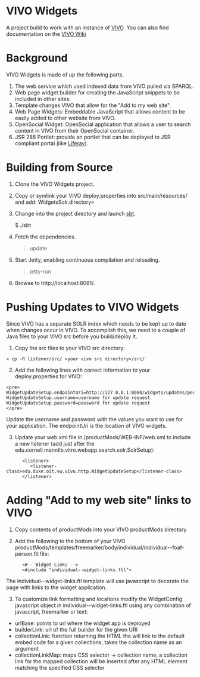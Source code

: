 # VIVO Widgets

A project build to work with an instance of [VIVO](http://vivoweb.org/).  You can also find documentation on the [VIVO Wiki](http://sourceforge.net/apps/mediawiki/vivo/index.php?title=VIVO_Widgets)

# Background

VIVO Widgets is made of up the following parts.

  1. The web service which used indexed data from VIVO pulled via SPARQL.
  1. Web page widget builder for creating the JavaScript snippets to be included in other sites.
  1. Template changes VIVO that allow for the "Add to my web site".
  1. Web Page Widgets: Embeddable JavaScript that allows content to be easily added to other website from VIVO.
  1. OpenSocial Widget: OpenSocial application that allows a user to search content in VIVO from their OpenSocial container.
  1. JSR 286 Portlet: provide an portlet that can be deployed to JSR compliant portal (like [Liferay](http://www.liferay.com/)).


# Building from Source

  1. Clone the VIVO Widgets project.

  2. Copy or symlink your VIVO deploy.properties into src/main/resources/ and add:
      WidgetsSolr.directory=<path to the solr directory in the vivo_widgets project>

  3. Change into the project directory and launch [sbt](http://code.google.com/p/simple-build-tool).

      $ ./sbt

  4. Fetch the dependencies.

      > update

  5. Start Jetty, enabling continuous compilation and reloading.

      > jetty-run

  6. Browse to http://localhost:8081/.
  
# Pushing Updates to VIVO Widgets

Since VIVO has a separate SOLR index which needs to be kept up to date when changes occur in VIVO.  To accomplish this, we need to a couple of Java files to your VIVO src before you build/deploy it.

  1. Copy the src files to your VIVO src directory:
  
    > cp -R listener/src/ <your vivo src directory>/src/
      
  2. Add the following lines with correct information to your deploy.properties for VIVO:
  
    <pre>
    WidgetUpdateSetup.endpointUri=http://127.0.0.1:8080/widgets/updates/person/uri
    WidgetUpdateSetup.username=username for update request
    WidgetUpdateSetup.password=password for update request
    </pre>
      
  Update the username and password with the values you want to use for your application.  The endpointUri is the location of VIVO widgets.
  
  3. Update your web.xml file in <your vivo src directory>/productMods/WEB-INF/web.xml to include a new listener (add just after the edu.cornell.mannlib.vitro.webapp.search.solr.SolrSetup):

```
      <listener>
         <listener-class>edu.duke.oit.vw.vivo.http.WidgetUpdateSetup</listener-class>
      </listener>
```

# Adding "Add to my web site" links to VIVO

  1. Copy contents of productMods into your VIVO productMods directory

  2. Add the following to the bottom of your VIVO productMods/templates/freemarker/body/individual/individual--foaf-person.ftl file:

```
      <#-- Widget Links -->
      <#include "individual--widget-links.ftl">
```

  The individual--widget-links.ftl template will use javascript to decorate the page with links to the widget application.

  3. To customize link formatting and locations modify the WidgetConfig javascript object in individual--widget-links.ftl using any combination of javascript, freemarker or text:

  * urlBase: points to url where the widget app is deployed
  * builderLink: url of the full builder for the given URI
  * collectionLink: function returning the HTML the will link to the default embed code for a given collections, takes the collection name as an argument
  * collectionLinkMap: maps CSS selector -> collection name, a collection link for the mapped collection will be inserted after any HTML element matching the specified CSS selector
